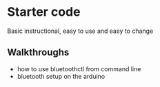 
# Starter code

Basic instructional, easy to use and easy to change


## Walkthroughs

- how to use bluetoothctl from command line
- bluetooth setup on the arduino

